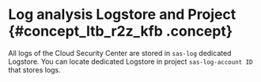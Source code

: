 # Log analysis Logstore and Project {#concept_ltb_r2z_kfb .concept}

All logs of the Cloud Security Center are stored in `sas-log` dedicated Logstore. You can locate dedicated Logstore in project `sas-log-account ID` that stores logs.

